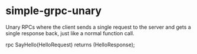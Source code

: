 # simple-grpc-unary
Unary RPCs where the client sends a single request to the server and gets a single response back, just like a normal function call.

rpc SayHello(HelloRequest) returns (HelloResponse);